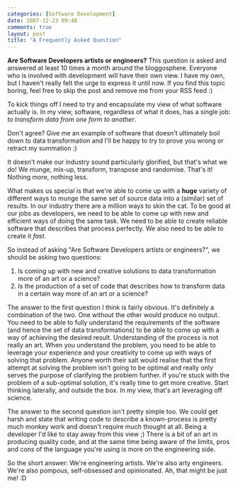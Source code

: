 ```yaml
---
categories: [Software Development]
date: 2007-12-23 09:48
comments: true
layout: post
title: "A Frequently Asked Question"
---
```

<strong>Are Software Developers artists or engineers?</strong> This question is asked and answered at least 10 times a month around the bloggosphere. Everyone who is involved with development will have their own view. I have my own, but I haven't really felt the urge to express it until now. If you find this topic boring, feel free to skip the post and remove me from your RSS feed :)

To kick things off I need to try and encapsulate my view of what software actually is. In my view, software, regardless of what it does, has a single job: <em>to transform data from one form to another</em>.<!--more-->

Don't agree? Give me an example of software that doesn't ultimately boil down to data transformation and I'll be happy to try to prove you wrong or retract my summation :)

It doesn't make our industry sound particularly glorified, but that's what we do! We munge, mix-up, transform, transpose and randomise. That's it! Nothing more, nothing less.

What makes us special is that we're able to come up with a <strong>huge</strong> variety of different ways to munge the same set of source data into a (similar) set of results. In our industry there are a million ways to skin the cat. To be good at our jobs as developers, we need to be able to come up with new and efficient ways of doing the same task. We need to be able to create reliable software that describes that process perfectly. We also need to be able to create it <em>fast</em>.

So instead of asking "Are Software Developers artists or engineers?", we should be asking two questions:<ol><li>Is coming up with new and creative solutions to data transformation more of an art or a science?</li><li>Is the production of a set of code that describes how to transform data in a certain way more of an art or a science?</li></ol>The answer to the first question I think is fairly obvious. It's definitely a combination of the two. One without the other would produce no output. You need to be able to fully understand the requirements of the software (and hence the set of data transformations) to be able to come up with a way of achieving the desired result. Understanding of the process is not really an art. When you understand the problem, you need to be able to leverage your experience and your creativity to come up with ways of solving that problem. Anyone worth their salt would realise that the first attempt at solving the problem isn't going to be optimal and really only serves the purpose of clarifying the problem further. If you're stuck with the problem of a sub-optimal solution, it's really time to get more creative. Start thinking laterally, and outside the box. In my view, that's art leveraging off science.

The answer to the second question isn't pretty simple too. We could get harsh and state that writing code to describe a known-process is pretty much monkey work and doesn't require much thought at all. Being a developer I'd like to stay away from this view ;) There is a bit of an art in producing quality code, and at the same time being aware of the limits, pros and cons of the language you're using is more on the engineering side.

So the short answer: We're engineering artists. We're also arty engineers. We're also pompous, self-obsessed and opinionated. Ah, that might be just me! :D
